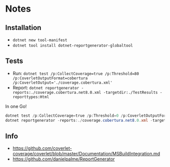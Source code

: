 # Notes

## Installation

- `dotnet new tool-manifest`
- `dotnet tool install dotnet-reportgenerator-globaltool`

## Tests

- Run: `dotnet test /p:CollectCoverage=true /p:Threshold=80 /p:CoverletOutputFormat=cobertura /p:CoverletOutput='./coverage.cobertura.xml'`
- Report: `dotnet reportgenerator -reports:./coverage.cobertura.net8.0.xml -targetdir:./TestResults -reporttypes:Html`

In one Go!

```powershell
dotnet test /p:CollectCoverage=true /p:Threshold=0 /p:CoverletOutputFormat=cobertura /p:CoverletOutput='./coverage.cobertura.xml'
dotnet reportgenerator -reports:./coverage.cobertura.net8.0.xml -targetdir:./TestResults -reporttypes:Html
```

## Info

- https://github.com/coverlet-coverage/coverlet/blob/master/Documentation/MSBuildIntegration.md
- https://github.com/danielpalme/ReportGenerator

